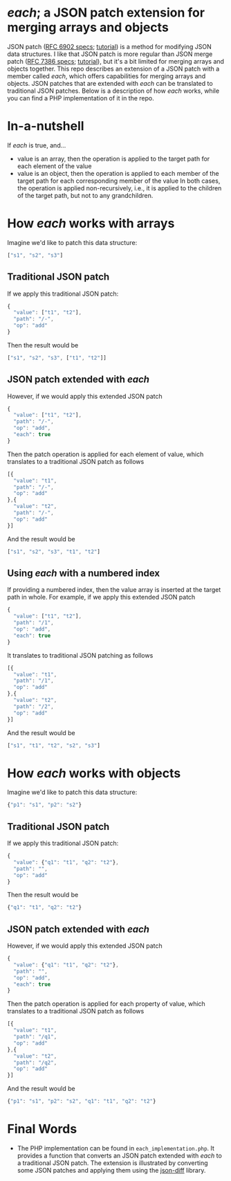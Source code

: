 # *each*; a JSON patch extension for merging arrays and objects
JSON patch
([RFC 6902 specs](https://tools.ietf.org/html/rfc6902);
[tutorial](https://sookocheff.com/post/api/understanding-json-patch/))
is a method for modifying JSON data structures. I like that JSON patch is more
regular than JSON merge patch
([RFC 7386 specs](https://tools.ietf.org/html/rfc7386);
[tutorial](https://erosb.github.io/post/json-patch-vs-merge-patch/)),
but it's a bit limited for merging arrays and objects together. 
This repo describes an extension of a JSON patch with a member called
*each*, which offers capabilities for merging arrays and objects. 
JSON patches that are extended with *each* can be translated 
to traditional JSON patches.
Below is a description of how *each* works, while you can find a PHP 
implementation of it in the repo.

# In-a-nutshell
If *each* is true, and...
* value is an array, then the operation is applied to the target path for each element of the value
* value is an object, then the operation is applied to each member of the target path for each corresponding member of the value
In both cases, the operation is applied non-recursively, i.e., it is applied to the children of the target path, but not to any grandchildren.

# How *each* works with arrays
Imagine we'd like to patch this data structure:
```javascript
["s1", "s2", "s3"]
```
## Traditional JSON patch
If we apply this traditional JSON patch:
```javascript
{
  "value": ["t1", "t2"],
  "path": "/-",
  "op": "add"
}
```
Then the result would be
```javascript
["s1", "s2", "s3", ["t1", "t2"]]
```
## JSON patch extended with *each*
However, if we would apply this extended JSON patch
```javascript
{
  "value": ["t1", "t2"],
  "path": "/-",
  "op": "add",
  "each": true
}
```
Then the patch operation is applied for each element of value, which translates to a traditional JSON patch as follows
```javascript
[{
  "value": "t1",
  "path": "/-",
  "op": "add"
},{
  "value": "t2",
  "path": "/-",
  "op": "add"
}]
```
And the result would be
```javascript
["s1", "s2", "s3", "t1", "t2"]
```
## Using *each* with a numbered index
If providing a numbered index, then the value array is inserted at the target path in whole. For example, if we apply this extended JSON patch
```javascript
{
  "value": ["t1", "t2"],
  "path": "/1",
  "op": "add",
  "each": true
}
```
It translates to traditional JSON patching as follows
```javascript
[{
  "value": "t1",
  "path": "/1",
  "op": "add"
},{
  "value": "t2",
  "path": "/2",
  "op": "add"
}]
```
And the result would be
```javascript
["s1", "t1", "t2", "s2", "s3"]
```

# How *each* works with objects
Imagine we'd like to patch this data structure:
```javascript
{"p1": "s1", "p2": "s2"}
```
## Traditional JSON patch
If we apply this traditional JSON patch:
```javascript
{
  "value": {"q1": "t1", "q2": "t2"},
  "path": "",
  "op": "add"
}
```
Then the result would be
```javascript
{"q1": "t1", "q2": "t2"}
```
## JSON patch extended with *each*
However, if we would apply this extended JSON patch
```javascript
{
  "value": {"q1": "t1", "q2": "t2"},
  "path": "",
  "op": "add",
  "each": true
}
```
Then the patch operation is applied for each property of value, which translates to a traditional JSON patch as follows
```javascript
[{
  "value": "t1",
  "path": "/q1",
  "op": "add"
},{
  "value": "t2",
  "path": "/q2",
  "op": "add"
}]
```
And the result would be
```javascript
{"p1": "s1", "p2": "s2", "q1": "t1", "q2": "t2"}
```

# Final Words
* The PHP implementation can be found in `each_implementation.php`. 
It provides a function that converts an JSON patch extended with *each* to a 
traditional JSON patch. The extension is illustrated by converting 
some JSON patches and applying them using the 
[json-diff](https://github.com/swaggest/json-diff) library.